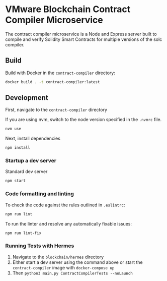 # VMware Blockchain Contract Compiler Microservice

The contract compiler microservice is a Node and Express server built to
compile and verify Solidity Smart Contracts for multiple versions of the 
solc compiler.

## Build

Build with Docker in the `contract-compiler` directory:

```bash
docker build . -t contract-compiler:latest
```

## Development

First, navigate to the `contract-compiler` directory

If you are using nvm, switch to the node version specified in the `.nvmrc` file.

```bash
nvm use
```

Next, install dependencies

```bash
npm install
```

### Startup a dev server

Standard dev server
```bash
npm start
```

### Code formatting and linting

To check the code against the rules outlined in `.eslintrc`:
```bash
npm run lint
```

To run the linter and resolve any automatically fixable issues:
```bash
npm run lint-fix
```

### Running Tests with Hermes

1. Navigate to the `blockchain/hermes` directory
1. Either start a dev server using the command above or start the `contract-compiler` image with `docker-compose up`
1. Then `python3 main.py ContractCompilerTests --noLaunch`
